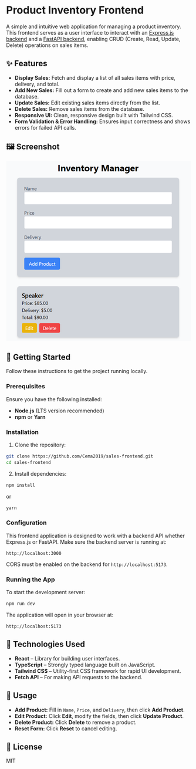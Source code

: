 
# Product Inventory Frontend

A simple and intuitive web application for managing a product inventory. This frontend serves as a user interface to interact with an [Express.js backend](https://github.com/Cema2019/sales-api) and a [FastAPI backend](https://github.com/Cema2019/product-inventory-backend), enabling CRUD (Create, Read, Update, Delete) operations on sales items.


## ✨ Features

- **Display Sales:** Fetch and display a list of all sales items with price, delivery, and total.
- **Add New Sales:** Fill out a form to create and add new sales items to the database.
- **Update Sales:** Edit existing sales items directly from the list.
- **Delete Sales:** Remove sales items from the database.
- **Responsive UI:** Clean, responsive design built with Tailwind CSS.
- **Form Validation & Error Handling:** Ensures input correctness and shows errors for failed API calls.

## 🖼 Screenshot

![Product Inventory App Screenshot](image.png)

## 🚀 Getting Started

Follow these instructions to get the project running locally.

### Prerequisites

Ensure you have the following installed:

- **Node.js** (LTS version recommended)
- **npm** or **Yarn**

### Installation

1. Clone the repository:

```bash
git clone https://github.com/Cema2019/sales-frontend.git
cd sales-frontend
```

2. Install dependencies:

```bash
npm install
```

or

```bash
yarn
```

### Configuration

This frontend application is designed to work with a backend API whether Express.js or FastAPI. Make sure the backend server is running at:

```
http://localhost:3000
```

CORS must be enabled on the backend for `http://localhost:5173`.

### Running the App

To start the development server:

```bash
npm run dev
```

The application will open in your browser at:

```
http://localhost:5173
```

## 🧩 Technologies Used

- **React** – Library for building user interfaces.
- **TypeScript** – Strongly typed language built on JavaScript.
- **Tailwind CSS** – Utility-first CSS framework for rapid UI development.
- **Fetch API** – For making API requests to the backend.

## 📝 Usage

- **Add Product:** Fill in `Name`, `Price`, and `Delivery`, then click **Add Product**.
- **Edit Product:** Click **Edit**, modify the fields, then click **Update Product**.
- **Delete Product:** Click **Delete** to remove a product.
- **Reset Form:** Click **Reset** to cancel editing.

## 📄 License

MIT
